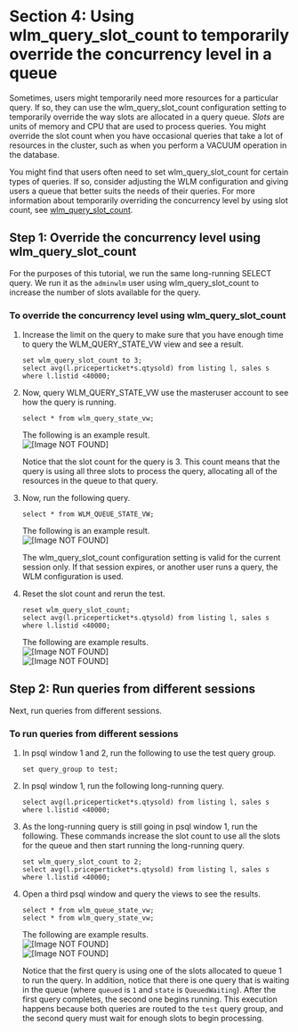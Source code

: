 # Section 4: Using wlm\_query\_slot\_count to temporarily override the concurrency level in a queue<a name="tutorial-wlm-query-slot-count"></a>

Sometimes, users might temporarily need more resources for a particular query\. If so, they can use the wlm\_query\_slot\_count configuration setting to temporarily override the way slots are allocated in a query queue\. *Slots* are units of memory and CPU that are used to process queries\. You might override the slot count when you have occasional queries that take a lot of resources in the cluster, such as when you perform a VACUUM operation in the database\. 

You might find that users often need to set wlm\_query\_slot\_count for certain types of queries\. If so, consider adjusting the WLM configuration and giving users a queue that better suits the needs of their queries\. For more information about temporarily overriding the concurrency level by using slot count, see [wlm\_query\_slot\_count](r_wlm_query_slot_count.md)\.

## Step 1: Override the concurrency level using wlm\_query\_slot\_count<a name="tutorial-wlm-override-slot-count"></a>

For the purposes of this tutorial, we run the same long\-running SELECT query\. We run it as the `adminwlm` user using wlm\_query\_slot\_count to increase the number of slots available for the query\.

### To override the concurrency level using wlm\_query\_slot\_count<a name="how-to-wlm-override-slot-count"></a>

1. Increase the limit on the query to make sure that you have enough time to query the WLM\_QUERY\_STATE\_VW view and see a result\. 

   ```
   set wlm_query_slot_count to 3; 
   select avg(l.priceperticket*s.qtysold) from listing l, sales s where l.listid <40000;
   ```

1. Now, query WLM\_QUERY\_STATE\_VW use the masteruser account to see how the query is running\.

   ```
   select * from wlm_query_state_vw;
   ```

   The following is an example result\.  
![\[Image NOT FOUND\]](http://docs.aws.amazon.com/redshift/latest/dg/images/psql_tutorial_wlm_170.png)

   Notice that the slot count for the query is 3\. This count means that the query is using all three slots to process the query, allocating all of the resources in the queue to that query\.

1. Now, run the following query\.

   ```
   select * from WLM_QUEUE_STATE_VW;
   ```

   The following is an example result\.  
![\[Image NOT FOUND\]](http://docs.aws.amazon.com/redshift/latest/dg/images/psql_tutorial_wlm_160.png)

   The wlm\_query\_slot\_count configuration setting is valid for the current session only\. If that session expires, or another user runs a query, the WLM configuration is used\.

1. Reset the slot count and rerun the test\.

   ```
   reset wlm_query_slot_count;
   select avg(l.priceperticket*s.qtysold) from listing l, sales s where l.listid <40000;
   ```

   The following are example results\.  
![\[Image NOT FOUND\]](http://docs.aws.amazon.com/redshift/latest/dg/images/psql_tutorial_wlm_180.png)  
![\[Image NOT FOUND\]](http://docs.aws.amazon.com/redshift/latest/dg/images/psql_tutorial_wlm_190.png)

## Step 2: Run queries from different sessions<a name="tutorial-wlm-run-queries-from-different-sessions"></a>

Next, run queries from different sessions\.

### To run queries from different sessions<a name="how-to-wlm-run-queries-from-different-sessions"></a>

1. In psql window 1 and 2, run the following to use the test query group\.

   ```
   set query_group to test;
   ```

1. In psql window 1, run the following long\-running query\.

   ```
   select avg(l.priceperticket*s.qtysold) from listing l, sales s where l.listid <40000;
   ```

1. As the long\-running query is still going in psql window 1, run the following\. These commands increase the slot count to use all the slots for the queue and then start running the long\-running query\.

   ```
   set wlm_query_slot_count to 2;
   select avg(l.priceperticket*s.qtysold) from listing l, sales s where l.listid <40000;
   ```

1. Open a third psql window and query the views to see the results\.

   ```
   select * from wlm_queue_state_vw;
   select * from wlm_query_state_vw;
   ```

   The following are example results\.  
![\[Image NOT FOUND\]](http://docs.aws.amazon.com/redshift/latest/dg/images/psql_tutorial_wlm_200.png)  
![\[Image NOT FOUND\]](http://docs.aws.amazon.com/redshift/latest/dg/images/psql_tutorial_wlm_210.png)

   Notice that the first query is using one of the slots allocated to queue 1 to run the query\. In addition, notice that there is one query that is waiting in the queue \(where `queued` is `1` and `state` is `QueuedWaiting`\)\. After the first query completes, the second one begins running\. This execution happens because both queries are routed to the `test` query group, and the second query must wait for enough slots to begin processing\.